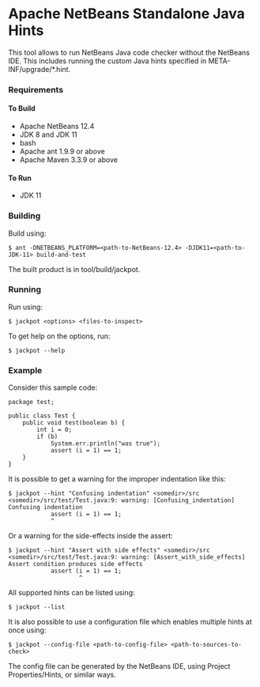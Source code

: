 <!--

    Licensed to the Apache Software Foundation (ASF) under one
    or more contributor license agreements.  See the NOTICE file
    distributed with this work for additional information
    regarding copyright ownership.  The ASF licenses this file
    to you under the Apache License, Version 2.0 (the
    "License"); you may not use this file except in compliance
    with the License.  You may obtain a copy of the License at

      http://www.apache.org/licenses/LICENSE-2.0

    Unless required by applicable law or agreed to in writing,
    software distributed under the License is distributed on an
    "AS IS" BASIS, WITHOUT WARRANTIES OR CONDITIONS OF ANY
    KIND, either express or implied.  See the License for the
    specific language governing permissions and limitations
    under the License.

-->

# Apache NetBeans Standalone Java Hints

This tool allows to run NetBeans Java code checker without the NetBeans IDE. This includes running the custom Java hints specified in META-INF/upgrade/*.hint.

### Requirements

#### To Build

* Apache NetBeans 12.4
* JDK 8 and JDK 11
* bash
* Apache ant 1.9.9 or above
* Apache Maven 3.3.9 or above

#### To Run

* JDK 11

### Building

Build using:

```
$ ant -DNETBEANS_PLATFORM=<path-to-NetBeans-12.4> -DJDK11=<path-to-JDK-11> build-and-test
```

The built product is in tool/build/jackpot.

### Running

Run using:

```
$ jackpot <options> <files-to-inspect>
```

To get help on the options, run:

```
$ jackpot --help
```

### Example

Consider this sample code:

```
package test;

public class Test {
    public void test(boolean b) {
        int i = 0;
        if (b)
            System.err.println("was true");
            assert (i = 1) == 1;
    }
}
```

It is possible to get a warning for the improper indentation like this:
```
$ jackpot --hint "Confusing indentation" <somedir>/src
<somedir>/src/test/Test.java:9: warning: [Confusing_indentation] Confusing indentation
            assert (i = 1) == 1;
            ^
```

Or a warning for the side-effects inside the assert:
```
$ jackpot --hint "Assert with side effects" <somedir>/src
<somedir>/src/test/Test.java:9: warning: [Assert_with_side_effects] Assert condition produces side effects
            assert (i = 1) == 1;
                    ^
```

All supported hints can be listed using:
```
$ jackpot --list
```

It is also possible to use a configuration file which enables multiple hints at once using:
```
$ jackpot --config-file <path-to-config-file> <path-to-sources-to-check>
```

The config file can be generated by the NetBeans IDE, using Project Properties/Hints, or similar ways.
